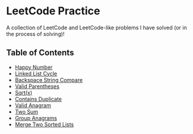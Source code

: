 # LeetCode Practice
A collection of LeetCode and LeetCode-like problems I have solved (or in the process of solving)!

## Table of Contents
- <a href="./leetcode/happyNumber.java">Happy Number</a> <br>
- <a href="./leetcode/linked_list_cycle.py">Linked List Cycle</a> <br>
- <a href="./leetcode/backspace_string_compare.py">Backspace String Compare</a> <br>
- <a href="./leetcode/validParentheses.js">Valid Parentheses</a> <br>
- <a href="./leetcode/my_sqrt.py">Sqrt(x)</a> <br>
- <a href="./leetcode/contains_duplicate.py">Contains Duplicate</a> <br>
- <a href="./leetcode/valid_anagram.py">Valid Anagram</a> <br>
- <a href="./leetcode/two_sum.py">Two Sum</a> <br>
- <a href="./leetcode/group_anagrams.py">Group Anagrams</a> <br>
- <a href="./leetcode/merge_two_sorted_lists.py">Merge Two Sorted Lists</a> <br>